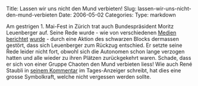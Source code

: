Title: Lassen wir uns nicht den Mund verbieten!
Slug: lassen-wir-uns-nicht-den-mund-verbieten
Date: 2006-05-02
Categories:
Type: markdown

Am gestrigen 1. Mai-Fest in Zürich trat auch Bundespräsident Moritz Leuenberger auf. Seine Rede wurde - wie von verschiedenen [Medien](http://tagi.ch/dyn/news/zuerich/619730.html) [berichtet](http://nzz.ch/2006/05/02/zh/articleE341L.html) [wurde](http://www.20min.ch/news/zuerich/story/12688058) - durch eine Aktion des schwarzen Blocks dermassen gestört, dass sich Leuenberger zum Rückzug entschied. Er setzte seine Rede leider nicht fort, obwohl sich die Autonomen schon lange verzogen hatten und alle wieder zu ihren Plätzen zurückgekehrt waren. Schade, dass er sich von einer Gruppe Chaoten den Mund verbieten liess! Wie auch René Staubli in [seinem Kommentar](http://tagi.ch/dyn/news/zuerich/619952.html) im Tages-Anzeiger schreibt, hat dies eine grosse Symbolkraft, welche nicht vergessen werden sollte.
